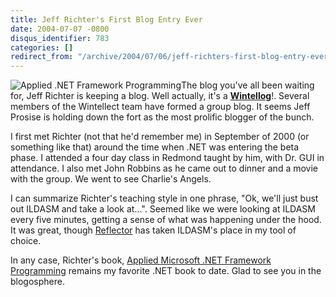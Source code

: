 ```yaml
---
title: Jeff Richter's First Blog Entry Ever
date: 2004-07-07 -0800
disqus_identifier: 783
categories: []
redirect_from: "/archive/2004/07/06/jeff-richters-first-blog-entry-ever.aspx/"
---
```


![Applied .NET Framework Programming](/images/AppliedFramework.jpg)The
blog you've all been waiting for, Jeff Richter is keeping a blog. Well
actually, it's a
**[Wintellog](http://wintellect.com/WEBLOGS/wintellect/)**!. Several
members of the Wintellect team have formed a group blog. It seems Jeff
Prosise is holding down the fort as the most prolific blogger of the
bunch.

I first met Richter (not that he'd remember me) in September of 2000 (or
something like that) around the time when .NET was entering the beta
phase. I attended a four day class in Redmond taught by him, with Dr.
GUI in attendance. I also met John Robbins as he came out to dinner and
a movie with the group. We went to see Charlie's Angels.

I can summarize Richter's teaching style in one phrase, "Ok, we'll just
bust out ILDASM and take a look at...". Seemed like we were looking at
ILDASM every five minutes, getting a sense of what was happening under
the hood. It was great, though
[Reflector](http://www.aisto.com/roeder/dotnet/) has taken ILDASM's
place in my tool of choice.

In any case, Richter's book, [Applied Microsoft .NET Framework
Programming](http://www.amazon.com/exec/obidos/tg/detail/-/0735614229/102-3951359-6195345?v=glance)
remains my favorite .NET book to date. Glad to see you in the
blogosphere.


